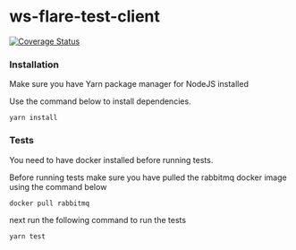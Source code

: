 # ws-flare-test-client

[![Coverage Status](https://coveralls.io/repos/github/ws-flare/ws-flare-test-client/badge.svg?branch=master)](https://coveralls.io/github/ws-flare/ws-flare-test-client?branch=master)

### Installation

Make sure you have Yarn package manager for NodeJS installed

Use the command below to install dependencies.

```
yarn install
```

### Tests

You need to have docker installed before running tests. 

Before running tests make sure you have pulled the rabbitmq docker image using the command below

```
docker pull rabbitmq
```

next run the following command to run the tests

```
yarn test
```
